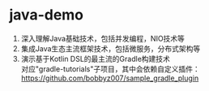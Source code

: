 # java-demo
1. 深入理解Java基础技术，包括并发编程，NIO技术等  
2. 集成Java生态主流框架技术，包括微服务，分布式架构等  
3. 演示基于Kotlin DSL的最主流的Gradle构建技术  
    对应"gradle-tutorials"子项目，其中会依赖自定义插件：https://github.com/bobbyz007/sample_gradle_plugin
